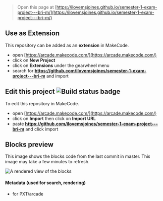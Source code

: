  


> Open this page at [https://ilovemsjoines.github.io/semester-1-exam-project---bri-m/](https://ilovemsjoines.github.io/semester-1-exam-project---bri-m/)

## Use as Extension

This repository can be added as an **extension** in MakeCode.

* open [https://arcade.makecode.com/](https://arcade.makecode.com/)
* click on **New Project**
* click on **Extensions** under the gearwheel menu
* search for **https://github.com/ilovemsjoines/semester-1-exam-project---bri-m** and import

## Edit this project ![Build status badge](https://github.com/ilovemsjoines/semester-1-exam-project---bri-m/workflows/MakeCode/badge.svg)

To edit this repository in MakeCode.

* open [https://arcade.makecode.com/](https://arcade.makecode.com/)
* click on **Import** then click on **Import URL**
* paste **https://github.com/ilovemsjoines/semester-1-exam-project---bri-m** and click import

## Blocks preview

This image shows the blocks code from the last commit in master.
This image may take a few minutes to refresh.

![A rendered view of the blocks](https://github.com/ilovemsjoines/semester-1-exam-project---bri-m/raw/master/.github/makecode/blocks.png)

#### Metadata (used for search, rendering)

* for PXT/arcade
<script src="https://makecode.com/gh-pages-embed.js"></script><script>makeCodeRender("{{ site.makecode.home_url }}", "{{ site.github.owner_name }}/{{ site.github.repository_name }}");</script>
